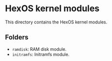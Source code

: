 # HexOS kernel modules

This directory contains the HexOS kernel modules.

## Folders

* `ramdisk`: RAM disk module.
* `initramfs`: Initramfs module.
